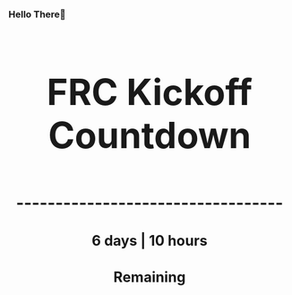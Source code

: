 ### Hello There👋

<!---START-TIMER--->
<h3 align='center' style='font-size: 64px;'>FRC Kickoff Countdown</h3>
<h3 align='center' style='font-size: 30px;'>----------------------------------</h3>
<h3 align='center' style='font-size: 25px;'>6 days | 10 hours</h3>
<h3 align='center' style='font-size: 25px;'>Remaining</h3>
<!---END-TIMER--->
